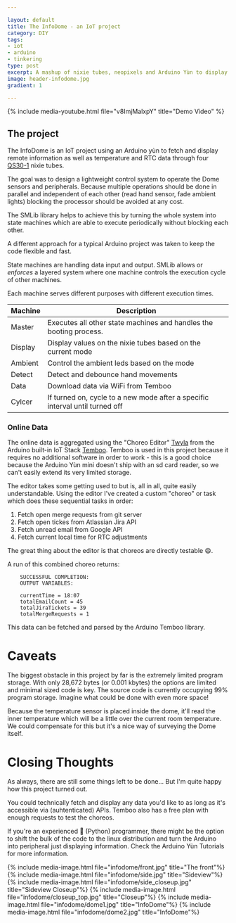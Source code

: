 ```yaml
---

layout: default
title: The InfoDome - an IoT project
category: DIY
tags:
- iot
- arduino
- tinkering 
type: post
excerpt: A mashup of nixie tubes, neopixels and Arduino Yùn to display information.  
image: header-infodome.jpg
gradient: 1

---
```


{% include media-youtube.html file="v8ImjMalxpY" title="Demo Video" %}
 
## The project
 
The InfoDome is an IoT project using an Arduino yùn to fetch and display remote information as well as temperature and RTC data through four [QS30-1](https://www.google.ch/search?q=QS30-1) nixie tubes.

 The goal was to design a lightweight control system to operate the Dome sensors and peripherals. Because multiple operations should be done in parallel and independent of each other (read hand sensor, fade ambient lights) blocking the processor should be avoided at any cost.
 
 The SMLib library helps to achieve this by turning the whole system into state machines which are able to execute periodically without blocking each other.
 
 A different approach for a typical Arduino project was taken to keep the code flexible and fast.
 
 State machines are handling data input and output. SMLib allows or _enforces_ a layered system where one machine controls the execution cycle of other machines.
 
 Each machine serves different purposes with different execution times.
 
 | Machine | Description |
 |---------|-------------|
 | Master | Executes all other state machines and handles the booting process. |
 | Display | Display values on the nixie tubes based on the current mode |
 | Ambient | Control the ambient leds based on the mode |
 | Detect | Detect and debounce hand movements |
 | Data | Download data via WiFi from Temboo |
 | Cylcer | If turned on, cycle to a new mode after a specific interval until turned off |
 
### Online Data
 
 The online data is aggregated using the "Choreo Editor" [Twyla](https://temboo.com/download/twyla) from the Arduino built-in IoT Stack [Temboo](https://temboo.com/).
 Temboo is used in this project because it requires no additional
 software in order to work - this is a good choice because the Arduino Yùn mini doesn't ship with an sd card reader, so we can't easily extend its very limited storage.
 
 The editor takes some getting used to but is, all in all, quite easily understandable. Using the editor I've created a custom "choreo" or task which does these sequential tasks in order:
 
 1. Fetch open merge requests from git server
 2. Fetch open tickes from Atlassian Jira API
 3. Fetch unread email from Google API
 4. Fetch current local time for RTC adjustments
 
 The great thing about the editor is that choreos are directly testable :smile:.
 
 A run of this combined choreo returns:
 
 ```
     SUCCESSFUL COMPLETION:
     OUTPUT VARIABLES:
 
     currentTime = 18:07
     totalEmailCount = 45
     totalJiraTickets = 39
     totalMergeRequests = 1
 ```
 
 This data can be fetched and parsed by the Arduino Temboo library.
 
# Caveats
 
 The biggest obstacle in this project by far is the extremely limited program storage. With only 28,672 bytes (or 0.001 kbytes) the options are limited and minimal sized code is key.
 The source code is currently occupying 99% program storage.
 Imagine what could be done with even more space!
 
 Because the temperature sensor is placed inside the dome, it'll read the inner temperature which will be a little over the current room temperature. We could compensate for this but it's a nice way of surveying the Dome itself.
 
# Closing Thoughts
 
 As always, there are still some things left to be done... But I'm quite happy how this project turned out.
 
 You could technically fetch and display any data you'd like to as long as it's accessible via (auhtenticated) APIs. Temboo also has a free plan with enough requests to test the choreos.
 
 If you're an experienced :snake: (Python) programmer, there might be the option to shift the bulk of the code to the linux distribution and turn the Arduino into peripheral just displaying information.
 Check the Arduino Yùn Tutorials for more information.
 
            

{% include media-image.html file="infodome/front.jpg" title="The front"%}
{% include media-image.html file="infodome/side.jpg" title="Sideview"%}
{% include media-image.html file="infodome/side_closeup.jpg" title="Sideview Closeup"%}
{% include media-image.html file="infodome/closeup_top.jpg" title="Closeup"%}
{% include media-image.html file="infodome/dome1.jpg" title="InfoDome"%}
{% include media-image.html file="infodome/dome2.jpg" title="InfoDome"%}


































